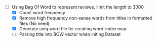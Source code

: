 - [ ] Using Bag Of Word to represent reviews, limit the length to 3000
  - [X] Count word frequency
  - [X] Remove high frequency non-sense words from titles in formatted files (No need)
  - [X] Generate uniq word file for creating word-index map
  - [ ] Parsing title into BOW vector when initing Dataset 
